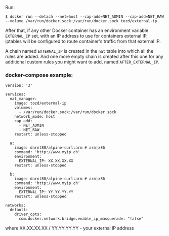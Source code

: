 Run:

```
$ docker run --detach --net=host --cap-add=NET_ADMIN --cap-add=NET_RAW --volume /var/run/docker.sock:/var/run/docker.sock tozd/external-ip
```

After that, if any other Docker container has an environment variable `EXTERNAL_IP` set, with an IP address to use for
containers external IP, iptables will be configured to route container's traffic from that external IP.

A chain named `EXTERNAL_IP` is created in the `nat` table into which all the rules are added.
And one more empty chain is created after this one for any additional custom rules you might want
to add, named `AFTER_EXTERNAL_IP`.

### docker-compose example:
```
version: '3'

services:
  nat_manager:
    image: tozd/external-ip
    volumes:
      - /var/run/docker.sock:/var/run/docker.sock
    network_mode: host
    cap_add:
      - NET_ADMIN
      - NET_RAW
    restart: unless-stopped

  a:
    image: darnt80/alpine-curl:arm # arm|x86
    command: 'http://www.myip.ch'
    environment:
      EXTERNAL_IP: XX.XX.XX.XX
    restart: unless-stopped

  b:
    image: darnt80/alpine-curl:arm # arm|x86
    command: 'http://www.myip.ch'
    environment:
      EXTERNAL_IP: YY.YY.YY.YY
    restart: unless-stopped

networks:
  default:
    driver_opts:
      com.docker.network.bridge.enable_ip_masquerade: "false"
```
where XX.XX.XX.XX / YY.YY.YY.YY - your external IP address
